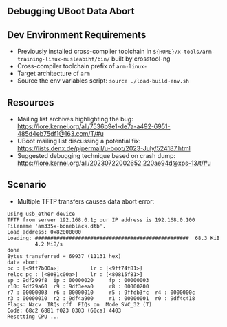 ## Debugging UBoot Data Abort


## Dev Environment Requirements
- Previously installed cross-compiler toolchain in `${HOME}/x-tools/arm-training-linux-musleabihf/bin/` built by crosstool-ng
- Cross-compiler toolchain prefix of `arm-linux-`
- Target architecture of `arm`
- Source the env variables script: `source ./load-build-env.sh`

## Resources
- Mailing list archives highlighting the bug: https://lore.kernel.org/all/7536b9e1-de7a-a492-6951-485d4eb75df1@163.com/T/#u
- UBoot mailing list discussing a potential fix: https://lists.denx.de/pipermail/u-boot/2023-July/524187.html
- Suggested debugging technique based on crash dump: https://lore.kernel.org/all/20230722002652.220ae94d@xps-13/t/#u


## Scenario
- Multiple TFTP transfers causes data abort error:
```
Using usb_ether device
TFTP from server 192.168.0.1; our IP address is 192.168.0.100
Filename 'am335x-boneblack.dtb'.
Load address: 0x82000000
Loading: ##################################################  68.3 KiB
         4.2 MiB/s
done
Bytes transferred = 69937 (11131 hex)
data abort
pc : [<9ff7b00a>]          lr : [<9ff74f81>]
reloc pc : [<8081c00a>]    lr : [<80815f81>]
sp : 9df299f8  ip : 00000020     fp : 00000003
r10: 9df29a60  r9 : 9df3eea0     r8 : 00000200
r7 : 00000003  r6 : 00000010     r5 : 9ffdb3fc  r4 : 0000000c
r3 : 00000010  r2 : 9df4a900     r1 : 00000001  r0 : 9df4c418
Flags: Nzcv  IRQs off  FIQs on  Mode SVC_32 (T)
Code: 68c2 6881 f023 0303 (60ca) 4403 
Resetting CPU ...
```
